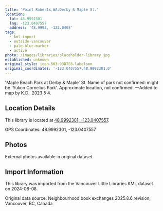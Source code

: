 ```yaml
---
title: 'Point Roberts,WA:Derby & Maple St.'
location:
  lat: 48.9992301
  lng: -123.0407557
  address: '48.9992, -123.0408'
tags:
  - kml-import
  - outside-vancouver
  - pale-blue-marker
  - active
photo: /images/libraries/placeholder-library.jpg
established: unknown
original_style: icon-503-93D7E8-labelson
original_coordinates: '-123.0407557,48.9992301,0'
---
```

'Maple Beach Park at Derby & Maple' St.
Name of park not confirmed: might be 
'Yukon Cornelius Park'.
Approximate location, not confirmed.
—Added to map by K.D., 2023 5 4. 

## Location Details

This library is located at [48.9992301, -123.0407557](https://www.google.com/maps?q=48.9992301,-123.0407557).

GPS Coordinates: 48.9992301, -123.0407557

## Photos

External photos available in original dataset.

## Import Information

This library was imported from the Vancouver Little Libraries KML dataset on 2024-08-08.

Original data source: Neighbourhood book exchanges 2025.8.6.revision; Vancouver, BC, Canada
